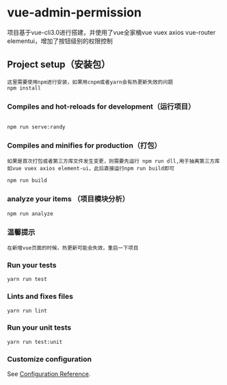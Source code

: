 # vue-admin-permission

项目基于vue-cli3.0进行搭建，并使用了vue全家桶vue vuex axios vue-router elementui，增加了按钮级别的权限控制

## Project setup（安装包）
```
这里需要使用npm进行安装，如果用cnpm或者yarn会有热更新失效的问题
npm install
```

### Compiles and hot-reloads for development（运行项目）
```

npm run serve:randy  

```

### Compiles and minifies for production（打包）
```
如果是首次打包或者第三方库文件发生变更，则需要先运行 npm run dll,用于抽离第三方库如vue vuex axios element-ui，此后直接运行npm run build即可

npm run build
```
### analyze your items （项目模块分析）
```
npm run analyze
```
### 温馨提示
```
在新增vue页面的时候，热更新可能会失效，重启一下项目
```
### Run your tests
```
yarn run test
```

### Lints and fixes files
```
yarn run lint
```

### Run your unit tests
```
yarn run test:unit
```

### Customize configuration
See [Configuration Reference](https://cli.vuejs.org/config/).
